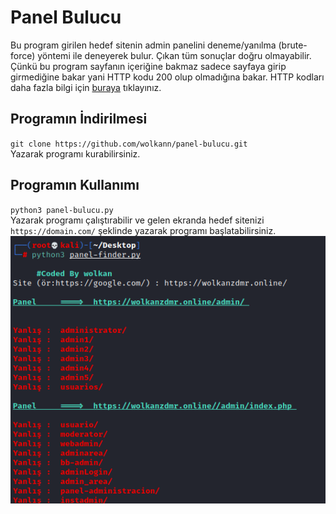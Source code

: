 # Panel Bulucu
Bu program girilen hedef sitenin admin panelini deneme/yanılma (brute-force) yöntemi ile deneyerek bulur. Çıkan tüm sonuçlar doğru olmayabilir. Çünkü bu program sayfanın içeriğine bakmaz sadece sayfaya girip girmediğine bakar yani HTTP kodu 200 olup olmadığına bakar. HTTP kodları daha fazla bilgi için <a href="https://www.restapitutorial.com/httpstatuscodes.html">buraya</a> tıklayınız.

## Programın İndirilmesi
`git clone https://github.com/wolkann/panel-bulucu.git`<br>
Yazarak programı kurabilirsiniz.

## Programın Kullanımı
`python3 panel-bulucu.py`<br>
Yazarak programı çalıştırabilir ve gelen ekranda hedef sitenizi `https://domain.com/` şeklinde yazarak programı başlatabilirsiniz.<br>
<img src="/img/panel.png"/>
